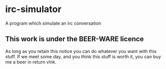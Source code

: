 # irc-simulator
A program which simulate an irc conversation 

## This work is under the BEER-WARE licence
As long as you retain this notice you can do whatever you want with this stuff. If we meet some day, and you think this stuff is worth it, you can buy me a beer in return vlnk.
